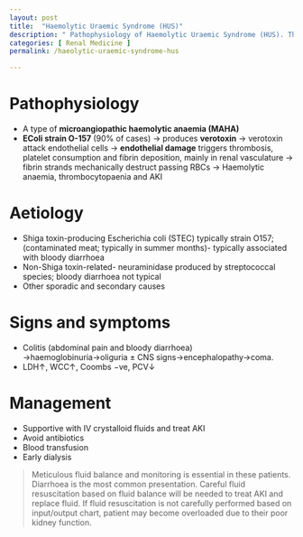```yaml
---
layout: post
title:  "Haemolytic Uraemic Syndrome (HUS)"
description: " Pathophysiology of Haemolytic Uraemic Syndrome (HUS). The most common cause of Haemolytic Uraemic Syndrome (HUS) is Shiga toxin-producing Escherichia coli (STEC)- the most typical strain O157. Management of Haemolytic Uraemic Syndrome (HUS) "
categories: [ Renal Medicine ] 
permalink: /haeolytic-uraemic-syndrome-hus

---
```

# Pathophysiology
- A type of **microangiopathic haemolytic anaemia (MAHA)**
- **EColi strain O-157** (90% of cases) → produces **verotoxin** → verotoxin attack endothelial cells → **endothelial damage** triggers thrombosis, platelet consumption and fibrin deposition, mainly in renal vasculature → fibrin strands mechanically destruct passing RBCs → Haemolytic anaemia, thrombocytopaenia and AKI

# Aetiology
- Shiga toxin-producing Escherichia coli (STEC) typically strain O157;  (contaminated meat; typically in summer months)- typically associated with bloody diarrhoea
- Non-Shiga toxin-related- neuraminidase produced by streptococcal species; bloody diarrhoea not typical
- Other sporadic and secondary causes

# Signs and symptoms
- Colitis (abdominal pain and bloody diarrhoea) →haemoglobinuria→oliguria ± CNS signs→encephalopathy→coma.
- LDH↑, WCC↑, Coombs −ve, PCV↓

# Management
- Supportive with IV crystalloid fluids and treat AKI
- Avoid antibiotics
- Blood transfusion
- Early dialysis

> Meticulous fluid balance and monitoring is essential in these patients. Diarrhoea is the most common presentation. Careful fluid resuscitation based on fluid balance will be needed to treat AKI and replace fluid. If fluid resuscitation is not carefully performed based on input/output chart, patient may become overloaded due to their poor kidney function.
